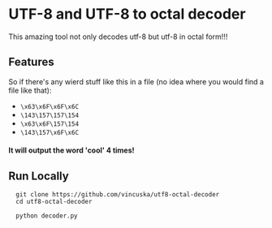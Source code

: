 
# UTF-8 and UTF-8 to octal decoder

This amazing tool not only decodes utf-8 but utf-8 in octal form!!!


## Features

 So if there's any wierd stuff like this in a file (no idea where you would find a file like that):
+ `\x63\x6F\x6F\x6C`
+ `\143\157\157\154`
+ `\x63\x6F\157\154`
+ `\143\157\x6F\x6C`

#### It will output the word 'cool' 4 times!

## Run Locally

```batch
  git clone https://github.com/vincuska/utf8-octal-decoder
  cd utf8-octal-decoder
```

```batch
  python decoder.py
```

